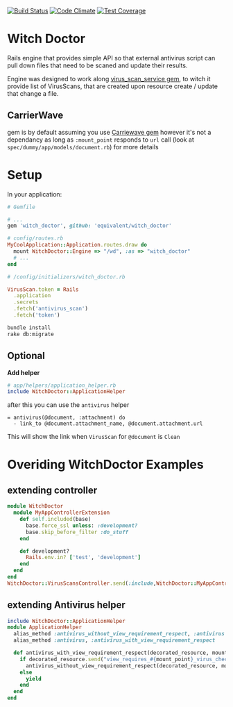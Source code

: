 [![Build Status](https://travis-ci.org/equivalent/witch_doctor.svg)](https://travis-ci.org/equivalent/witch_doctor)
[![Code Climate](https://codeclimate.com/github/equivalent/witch_doctor/badges/gpa.svg)](https://codeclimate.com/github/equivalent/witch_doctor)
[![Test Coverage](https://codeclimate.com/github/equivalent/witch_doctor/badges/coverage.svg)](https://codeclimate.com/github/equivalent/witch_doctor)

# Witch Doctor

Rails engine that provides simple API so that external antivirus
script can pull down files that need to be scaned and update their
results.


Engine was designed to work along [virus_scan_service gem](https://github.com/equivalent/virus_scan_service), 
to witch it provide list of VirusScans, that are created upon resource 
create / update that change a file.


## CarrierWave

gem is by default assuming you use [Carriewave
gem](https://github.com/carrierwaveuploader/carrierwave)
however it's not a dependancy as long as `:mount_point` responds to
`url` call (look at `spec/dummy/app/models/document.rb`) for more
details


# Setup

In your application:

```ruby
# Gemfile

# ...
gem 'witch_doctor', github: 'equivalent/witch_doctor'

```

```ruby
# config/routes.rb
MyCoolApplication::Application.routes.draw do
  mount WitchDoctor::Engine => "/wd", :as => "witch_doctor"
  # ...
end
```

```ruby
# /config/initializers/witch_doctor.rb

VirusScan.token = Rails
  .application
  .secrets
  .fetch('antivirus_scan')
  .fetch('token')
```


```sh
bundle install
rake db:migrate
```

## Optional

**Add helper**

```ruby
# app/helpers/application_helper.rb
include WitchDoctor::ApplicationHelper
```

after this you can use the `antivirus` helper

```haml
= antivirus(@document, :attachment) do
  - link_to @document.attachment_name, @document.attachment.url
```

This will show the link when `VirusScan` for `@document` is `Clean`


# Overiding WitchDoctor Examples

## extending controller

```ruby
module WitchDoctor
  module MyAppControllerExtension
    def self.included(base)
      base.force_ssl unless: :development?
      base.skip_before_filter :do_stuff
    end

    def development?
      Rails.env.in? ['test', 'development']
    end
  end
end
WitchDoctor::VirusScansController.send(:include,WitchDoctor::MyAppControllerExtension)
```

## extending Antivirus helper

```ruby
include WitchDoctor::ApplicationHelper
module ApplicationHelper
  alias_method :antivirus_without_view_requirement_respect, :antivirus
  alias_method :antivirus, :antivirus_with_view_requirement_respect

  def antivirus_with_view_requirement_respect(decorated_resource, mount_point)
    if decorated_resource.send("view_requires_#{mount_point}_virus_check?")
      antivirus_without_view_requirement_respect(decorated_resource, mount_point)
    else
      yield
    end
  end
end
```

